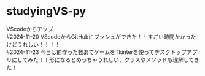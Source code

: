 # studyingVS-py
VScodeからアップ  
#2024-11-20 VScodeからGitHubにプッシュができた！！すごい時間かかったけどうれしい！！！！  
#2024-11-23 今日は前作った数あてゲームをTkinterを使ってデスクトップアプリにしてみた！！形になるとめっちゃうれしい、クラスやメソッドも理解してきた！